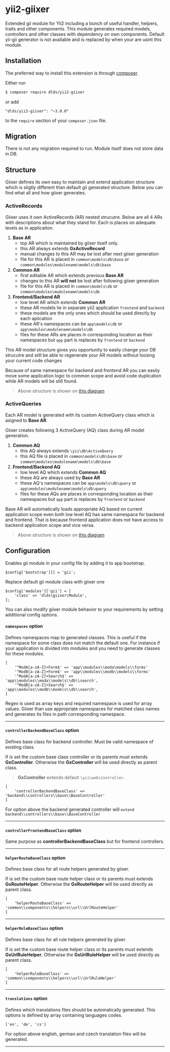 yii2-giixer
===========

Extended gii module for Yii2 including a bunch of useful handler, helpers, traits
and other components. This module generates required models, controllers and other
classes with dependency on own components. Default yii-gii generator is not available
and is replaced by when your are usint this module.

## Installation

The preferred way to install this extension is through [composer](http://getcomposer.org/download/).

Either run

```bash
$ composer require dlds/yii2-giixer
```

or add

```
"dlds/yii2-giixer": "~3.0.0"
```

to the `require` section of your `composer.json` file.

## Migration

There is not any migration required to run. Module itself does not store data in DB.

## Structure

Giixer defines its own easy to maintain and extend application structure which
is sligtly different than default gii generated structure. Below you can find 
what all and how giixer generates.

### ActiveRecords

Giixer uses it own ActiveRecords (AR) nested strucutre. Below are all 4 ARs 
with descriptions about what they stand for. Each is places on adequate levels as in applicaiton.

1. **Base AR**
    * top AR which is maintained by giixer itself only.
    * this AR always extends **GxActiveRecord**
    * manual changes to this AR may be lost after next giixer generation
    * file for this AR is placed in `common\models\db\base` or `common\modules\modulename\models\db\base`
2. **Common AR**
    * first editable AR which extends previous **Base AR**
    * changes to this AR **will not** be lost after following giixer generation
    * file for this AR is placed in `common\models\db` or `common\modules\modulename\models\db`
3. **Frontend/Backend AR**
    * low level AR which extends **Common AR**
    * these AR models lie in separate yii2 application `frontend` and `backend`
    * these models are the only ones which should be used directly by each aplication
    * these AR's namespaces can be `app\models\db` or `app\modules\modulename\models\db` 
    * files for these ARs are places in corresponding location as their namespaces but `app` part is replaces by `frontend` or `backend`

This AR model structure gives you opportunity to easily change your DB strucutre
and still be able to regenerate your AR models without loosing your current code changes

Because of same namespace for backend and frontend AR you can easily move some application logic to common scope
and avoid code duplication while AR models will be still found.

> Above structure is shown on [this diagram](https://drive.google.com/file/d/0B4fdy0PlE1nybUhLUFBiOTU0VnM/view?usp=sharing)

### ActiveQueries

Each AR model is generated with its custom ActiveQuery class which is asigned to
**Base AR**.

Giixer creates following 3 ActiveQuery (AQ) class during AR model generation.

1. **Common AQ**
    * this AQ always extends `\yii\db\ActiveQuery`
    * this AQ file is placed in `common\models\db\base` or `common\modules\modulename\models\db\base`
2. **Frontend/Backend AQ**
    * low level AQ which extends **Common AQ**
    * these AQ are always used by **Base AR**
    * these AQ's namespaces can be `app\models\db\query` or `app\modules\modulename\models\db\query` 
    * files for these AQs are places in corresponding location as their namespaces but `app` part is replaces by `frontend` or `backend`


Base AR will automatically loads appropriate AQ based on current application scope even 
both low level AQ has same namespace for backend and frontend. That is because frontend application 
does not have access to backend application scope and vice versa.

> Above structure is shown on [this diagram](https://drive.google.com/file/d/0B4fdy0PlE1nyM1ZjZmRMZWdhS2c/view?usp=sharing)

## Configuration

Enables gii module in your config file by adding it to app bootstrap.

```
$config['bootstrap'][] = 'gii';
```

Replace default gii module class with giixer one

```
$config['modules']['gii'] = [
    'class' => 'dlds\giixer\Module',
];
```

You can also modify giixer module behavior to your requirements by 
setting additional config options.

#### `namespaces` option

Defines namespaces map to generated classes. This is useful if the namespace
for some class does not match the default one. For instance if your application
is divided into modules and you need to generate classes for these modules.

```
[
    '^ModA[a-zA-Z]+Form$' => 'app\\modules\\moda\models\\forms'
    '^ModB[a-zA-Z]+Form$' => 'app\\modules\\modb\\models\\forms'
    '^ModA[a-zA-Z]+Search$' => 'app\\modules\\moda\\models\\db\\search',
    '^ModB[a-zA-Z]+Search$' => 'app\\modules\\modb\\models\\db\\search',
]
```

Regex is used as array keys and required namespace is used for array values. 
Giixer than use appropriate namespaces for matched class names and generates
its files in path corresponding namespace.

---

#### `controllerBackendBaseClass` option

Defines base class for backend controller. Must be valid namespace of existing class.

If is set the custom base class controller or its parents must extends **GxController**.
Otherwise the **GxController** will be used directly as parent class.

> **GxController** extends default `\yii\web\Controller`.

```
[
    'controllerBackendBaseClass' => 'backend\\controllers\\base\\BaseController'
]
```

For option above the backend generated controller will `extend backend\\controllers\\base\\BaseController`

---

#### `controllerFrontendBaseClass` option

Same purpose as **controllerBackendBaseClass** but for frontend controllers.

---

#### `helperRouteBaseClass` option

Defines base class for all route helpers generated by giixer.

If is set the custom base route helper class or its parents must extends **GxRouteHelper**.
Otherwise the **GxRouteHelper** will be used directly as parent class.

```
[
    'helperRouteBaseClass' => 'common\\components\\helpers\\url\\UrlRouteHelper'
]
```

---

#### `helperRuleBaseClass` option

Defines base class for all rule helpers generated by giixer.

If is set the custom base route helper class or its parents must extends **GxUrlRuleHelper**.
Otherwise the **GxUrlRuleHelper** will be used directly as parent class.

```
[
    'helperRuleBaseClass' => 'common\\components\\helpers\\url\\UrlRuleHelper'
]
```

---

#### `translations` option

Defines which translations files should be automatically generated. This options is 
defined by array containing languages codes.

```
['en', 'de', 'cs']
```

For option above english, german and czech translation files will be generated.

---